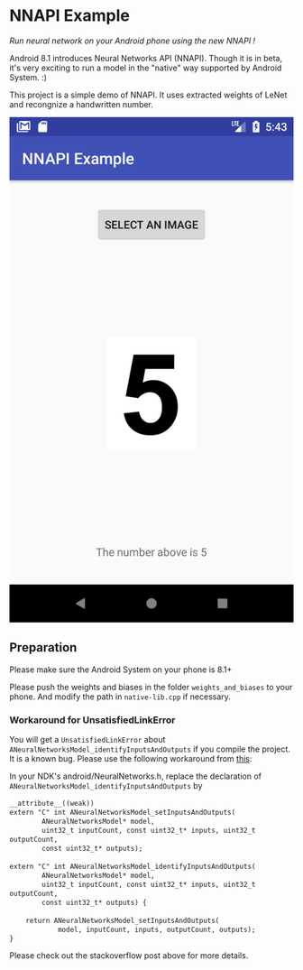 # NNAPI Example

*Run neural network on your Android phone using the new NNAPI !*

Android 8.1 introduces Neural Networks API (NNAPI). Though it is in beta, it's very exciting to run a model in the "native" way supported by Android System. :)

This project is a simple demo of NNAPI. It uses extracted weights of LeNet and recongnize a handwritten number.

![Screenshot](screenshot.png)

## Preparation

Please make sure the Android System on your phone is 8.1+

Please push the weights and biases in the folder `weights_and_biases` to your phone. And modify the path in `native-lib.cpp` if necessary.

### Workaround for UnsatisfiedLinkError

You will get a `UnsatisfiedLinkError` about `ANeuralNetworksModel_identifyInputsAndOutputs` if you compile the project. It is a known bug. Please use the following workaround from [this](https://stackoverflow.com/questions/46987602/unsatisfiedlinkerror-on-aneuralnetworksmodel-identifyinputsandoutputs-in-nnapi-o):

In your NDK's android/NeuralNetworks.h, replace the declaration of `ANeuralNetworksModel_identifyInputsAndOutputs` by

```
__attribute__((weak))
extern "C" int ANeuralNetworksModel_setInputsAndOutputs(
        ANeuralNetworksModel* model,
        uint32_t inputCount, const uint32_t* inputs, uint32_t outputCount,
        const uint32_t* outputs);

extern "C" int ANeuralNetworksModel_identifyInputsAndOutputs(
        ANeuralNetworksModel* model,
        uint32_t inputCount, const uint32_t* inputs, uint32_t outputCount,
        const uint32_t* outputs) {

    return ANeuralNetworksModel_setInputsAndOutputs(
            model, inputCount, inputs, outputCount, outputs);
}
```

Please check out the stackoverflow post above for more details.


